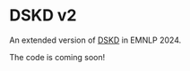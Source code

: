 # DSKD v2

An extended version of [DSKD](https://github.com/songmzhang/DSKD) in EMNLP 2024.

The code is coming soon!
